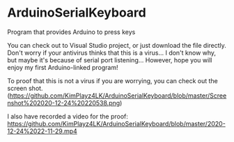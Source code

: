 # ArduinoSerialKeyboard
Program that provides Arduino to press keys

You can check out to Visual Studio project, or just download the file directly.
Don't worry if your antivirus thinks that this is a virus...
I don't know why, but maybe it's because of serial port listening...
However, hope you will enjoy my first Arduino-linked program!

To proof that this is not a virus if you are worrying, you can check out the screen shot.
(https://github.com/KimPlayz4LK/ArduinoSerialKeyboard/blob/master/Screenshot%202020-12-24%20220538.png)

I also have recorded a video for the proof: https://github.com/KimPlayz4LK/ArduinoSerialKeyboard/blob/master/2020-12-24%2022-11-29.mp4
